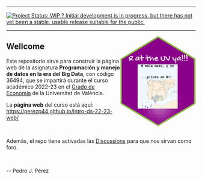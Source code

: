 <!-- README.md is generated from README.Rmd. Please edit that file -->

<!-- badges: start -->

<!-- badges: end -->

------------------------------------------------------------------------

[![Project Status: WIP ? Initial development is in progress, but there has not yet been a stable, usable release suitable for the public.](http://www.repostatus.org/badges/latest/wip.svg)](http://www.repostatus.org/#wip)

------------------------------------------------------------------------

<img src="imagenes/mola-mazo.png" align="right" width="200" height="240"/>

## Wellcome

Este repositorio sirve para construir la página web de la asignatura **Programación y manejo de datos en la era del Big Data**, con código 36494, que se impartirá durante el curso académico 2022-23 en el [Grado de Economía](https://www.uv.es/uvweb/universidad/es/estudios-grado/oferta-grados/oferta-grados/grado-economia-1285846094474/Titulacio.html?id=1285847455792) de la Universitat de València.

La **página web** del curso está aquí: <https://perezp44.github.io/intro-ds-22-23-web/>

<br>

Además, el repo tiene activadas las [Discussions](https://github.com/perezp44/intro-ds-22-23-web/discussions) para que nos sirvan como foro.

<br>

-- Pedro J. Pérez
